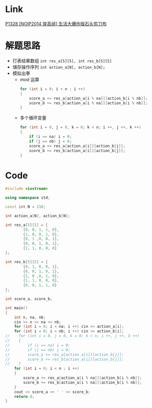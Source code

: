 # Link
[P1328 [NOIP2014 提高组] 生活大爆炸版石头剪刀布](https://www.luogu.com.cn/problem/P1328)

# 解题思路
- 打表结果数组 `int res_a[5][5], int res_b[5][5]`
- 储存操作序列 `int action_a[N], action_b[N];`
- 模拟出拳
  - $mod$ 运算
    ```cpp
    for (int i = 0; i < n ; i ++)
    {
        score_a += res_a[action_a[i % na]][action_b[i % nb]];
        score_b += res_b[action_a[i % na]][action_b[i % nb]];
    }
    ```
  - 多个循环变量
    ```cpp
    for (int i = 0, j = 0, k = 0; k < n; i ++, j ++, k ++)
    {
        if (i == na) i = 0;
        if (j == nb) j = 0;
        score_a += res_a[action_a[i]][action_b[j]];
        score_b += res_b[action_a[i]][action_b[j]];
    }
    ```

# Code 
```cpp
#include <iostream>

using namespace std;

const int N = 210;

int action_a[N], action_b[N];

int res_a[5][5] = {
        {0, 0, 1, 1, 0},
        {1, 0, 0, 1, 0},
        {0, 1 ,0, 0, 1},
        {0, 0, 1, 0, 1},
        {1, 1, 0, 0, 0}
};

int res_b[5][5] = {
        {0, 1, 0, 0, 1},
        {0, 0, 1, 0, 1},
        {1, 0 ,0, 1, 0},
        {1, 1, 0, 0, 0},
        {0, 0, 1, 1, 0}
};

int score_a, score_b;

int main()
{
    int n, na, nb;
    cin >> n >> na >> nb;
    for (int i = 0; i < na; i ++) cin >> action_a[i];
    for (int i = 0; i < nb; i ++) cin >> action_b[i];
//    for (int i = 0, j = 0, k = 0; k < n; i ++, j ++, k ++)
//    {
//        if (i == na) i = 0;
//        if (j == nb) j = 0;
//        score_a += res_a[action_a[i]][action_b[j]];
//        score_b += res_b[action_a[i]][action_b[j]];
//    }
    for (int i = 0; i < n ; i ++)
    {
        score_a += res_a[action_a[i % na]][action_b[i % nb]];
        score_b += res_b[action_a[i % na]][action_b[i % nb]];
    }
    cout << score_a << ' ' << score_b;
    return 0;
}
```